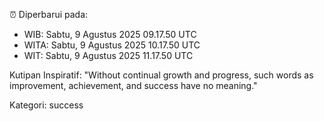 ⏰ Diperbarui pada:
- WIB: Sabtu, 9 Agustus 2025 09.17.50 UTC
- WITA: Sabtu, 9 Agustus 2025 10.17.50 UTC
- WIT: Sabtu, 9 Agustus 2025 11.17.50 UTC

Kutipan Inspiratif:
"Without continual growth and progress, such words as improvement, achievement, and success have no meaning."


Kategori: success

